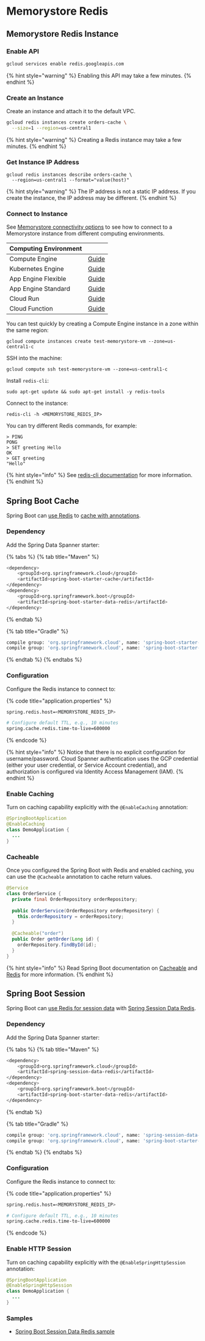 # Memorystore Redis

## Memorystore Redis Instance

### Enable API

```bash
gcloud services enable redis.googleapis.com
```

{% hint style="warning" %}
Enabling this API may take a few minutes.
{% endhint %}

### Create an Instance

Create an instance and attach it to the default VPC.

```bash
gcloud redis instances create orders-cache \
  --size=1 --region=us-central1
```

{% hint style="warning" %}
Creating a Redis instance may take a few minutes.
{% endhint %}

### Get Instance IP Address

```text
gcloud redis instances describe orders-cache \
  --region=us-central1 --format="value(host)"
```

{% hint style="warning" %}
The IP address is not a static IP address. If you create the instance, the IP address may be different.
{% endhint %}

### Connect to Instance

See [Memorystore connectivity options](./#connectivity) to see how to connect to a Memorystore instance from different computing environments.

| Computing Environment |  |
| :--- | :--- |
| Compute Engine | [Guide](https://cloud.google.com/memorystore/docs/redis/connect-redis-instance-gce) |
| Kubernetes Engine | [Guide](https://cloud.google.com/memorystore/docs/redis/connect-redis-instance-gke) |
| App Engine Flexible | [Guide](https://cloud.google.com/memorystore/docs/redis/connect-redis-instance-flex#java_1) |
| App Engine Standard | [Guide](https://cloud.google.com/memorystore/docs/redis/connect-redis-instance-standard) |
| Cloud Run | [Guide](https://cloud.google.com/run/docs/configuring/connecting-vpc) |
| Cloud Function | [Guide](https://cloud.google.com/memorystore/docs/redis/connect-redis-instance-functions) |

You can test quickly by creating a Compute Engine instance in a zone within the same region:

```text
gcloud compute instances create test-memorystore-vm --zone=us-central1-c
```

SSH into the machine:

```text
gcloud compute ssh test-memorystore-vm --zone=us-central1-c
```

Install `redis-cli`:

```text
sudo apt-get update && sudo apt-get install -y redis-tools
```

Connect to the instance:

```text
redis-cli -h <MEMORYSTORE_REDIS_IP>
```

You can try different Redis commands, for example:

```text
> PING
PONG
> SET greeting Hello
OK
> GET greeting
"Hello"
```

{% hint style="info" %}
See [redis-cli documentation](https://redis.io/topics/rediscli) for more information.
{% endhint %}

## Spring Boot Cache

Spring Boot can [use Redis](https://docs.spring.io/spring-boot/docs/current/reference/htmlsingle/#boot-features-caching-provider-redis) to [cache with annotations](https://docs.spring.io/spring-boot/docs/current/reference/htmlsingle/#boot-features-caching).

### Dependency

Add the Spring Data Spanner starter:

{% tabs %}
{% tab title="Maven" %}
```bash
<dependency>
    <groupId>org.springframework.cloud</groupId>
    <artifactId>spring-boot-starter-cache</artifactId>
</dependency>
<dependency>
    <groupId>org.springframework.boot</groupId>
    <artifactId>spring-boot-starter-data-redis</artifactId>
</dependency>
```
{% endtab %}

{% tab title="Gradle" %}
```bash
compile group: 'org.springframework.cloud', name: 'spring-boot-starter-cache'
compile group: 'org.springframework.cloud', name: 'spring-boot-starter-data-redis'
```
{% endtab %}
{% endtabs %}

### Configuration

Configure the Redis instance to connect to:

{% code title="application.properties" %}
```bash
spring.redis.host=<MEMORYSTORE_REDIS_IP>

# Configure default TTL, e.g., 10 minutes
spring.cache.redis.time-to-live=600000
```
{% endcode %}

{% hint style="info" %}
Notice that there is no explicit configuration for username/password. Cloud Spanner authentication uses the GCP credential \(either your user credential, or Service Account credential\), and authorization is configured via Identity Access Management \(IAM\).
{% endhint %}

### Enable Caching

Turn on caching capability explicitly with the `@EnableCaching` annotation:

```java
@SpringBootApplication
@EnableCaching
class DemoApplication {
  ...
}
```

### Cacheable

Once you configured the Spring Boot with Redis and enabled caching, you can use the `@Cacheable` annotation to cache return values.

```java
@Service
class OrderService {
  private final OrderRepository orderRepository;
  
  public OrderService(OrderRepository orderRepository) {
    this.orderRepository = orderRepository;
  }
  
  @Cacheable("order")
  public Order getOrder(Long id) {
    orderRepository.findById(id);
  }
}
```

{% hint style="info" %}
Read Spring Boot documentation on [Cacheable](https://docs.spring.io/spring-boot/docs/current/reference/htmlsingle/#boot-features-caching) and [Redis](https://docs.spring.io/spring-boot/docs/current/reference/htmlsingle/#boot-features-caching-provider-redis) for more information.
{% endhint %}

## Spring Boot Session

Spring Boot can [use Redis for session data](https://docs.spring.io/spring-boot/docs/current/reference/htmlsingle/#boot-features-session) with [Spring Session Data Redis](https://docs.spring.io/spring-session/docs/2.3.0.RELEASE/reference/html5/#httpsession-redis).

### Dependency

Add the Spring Data Spanner starter:

{% tabs %}
{% tab title="Maven" %}
```bash
<dependency>
    <groupId>org.springframework.cloud</groupId>
    <artifactId>spring-session-data-redis</artifactId>
</dependency>
<dependency>
    <groupId>org.springframework.boot</groupId>
    <artifactId>spring-boot-starter-data-redis</artifactId>
</dependency>
```
{% endtab %}

{% tab title="Gradle" %}
```bash
compile group: 'org.springframework.cloud', name: 'spring-session-data-redis'
compile group: 'org.springframework.cloud', name: 'spring-boot-starter-data-redis'
```
{% endtab %}
{% endtabs %}

### Configuration

Configure the Redis instance to connect to:

{% code title="application.properties" %}
```bash
spring.redis.host=<MEMORYSTORE_REDIS_IP>

# Configure default TTL, e.g., 10 minutes
spring.cache.redis.time-to-live=600000
```
{% endcode %}

### Enable HTTP Session

Turn on caching capability explicitly with the `@EnableSpringHttpSession` annotation:

```java
@SpringBootApplication
@EnableSpringHttpSession
class DemoApplication {
  ...
}
```

### Samples

* [Spring Boot Session Data Redis sample](https://github.com/spring-projects/spring-session/tree/master/spring-session-samples/spring-session-sample-boot-redis-simple)

